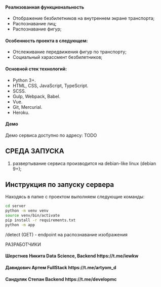 <h4>Реализованная функциональность</h4>
<ul>
    <li>Отображение безбилетников на внутреннем экране транспорта;</li>
    <li>Распознавание лиц;</li>
    <li>Распознавание фигур;</li>
</ul>

<h4>Особенность проекта в следующем:</h4>
<ul>
    <li>Отслеживание передвижения фигур по транспорту;</li>
    <li>Социальный харассмент безбилетников;</li>
</ul>
<h4>Основной стек технологий:</h4>
<ul>
    <li>Python 3+.</li>
	<li>HTML, CSS, JavaScript, TypeScript.</li>
	<li>SCSS.</li>
	<li>Gulp, Webpack, Babel.</li>
	<li>Vue.</li>
	<li>Git, Mercurial.</li>
	<li>Heroku.</li>

 </ul>

<h4>Демо</h4>
<p>Демо сервиса доступно по адресу: TODO </p>


СРЕДА ЗАПУСКА
------------
1) развертывание сервиса производится на debian-like linux (debian 9+);

## Инструкция по запуску сервера

Находясь в папке с проектом выполняем следующие команды:

```bash
cd server
python -m venv venv
source venv/bin/activate
pip install -r requirements.txt
python -m app
```

/detect (GET) - endpoint на распознавание изображения

РАЗРАБОТЧИКИ

<h4>Шерстнев Никита Data Science, Backend https://t.me/iewkw </h4>
<h4>Давидович Артем FullStack https://t.me/artyom_d </h4>
<h4>Сандуляк Степан Backend https://t.me/developmc </h4>